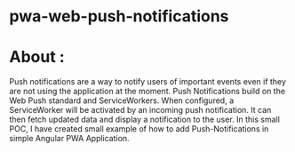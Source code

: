 # pwa-web-push-notifications

# About :
Push notifications are a way to notify users of important events even if they are not using the application at the moment.
Push Notifications build on the Web Push standard and ServiceWorkers. 
When configured, a ServiceWorker will be activated by an incoming push notification.
It can then fetch updated data and display a notification to the user.
In this small POC, I have created small example of how to add Push-Notifications in simple Angular PWA Application.
